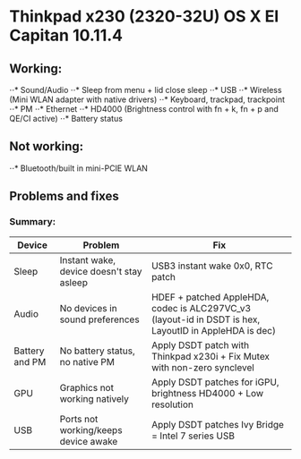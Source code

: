 # Thinkpad x230 (2320-32U) OS X El Capitan 10.11.4
## Working: 
⋅⋅* Sound/Audio
⋅⋅* Sleep from menu + lid close sleep
⋅⋅* USB
⋅⋅* Wireless (Mini WLAN adapter with native drivers)
⋅⋅* Keyboard, trackpad, trackpoint
⋅⋅* PM
⋅⋅* Ethernet
⋅⋅* HD4000 (Brightness control with fn + k, fn + p and QE/CI active)
⋅⋅* Battery status

## Not working:
⋅⋅* Bluetooth/built in mini-PCIE WLAN
## Problems and fixes

### Summary:

| Device        | Problem        | Fix  |
| ------------- | ------------    | ----- |
| Sleep | Instant wake, device doesn't stay asleep | USB3 instant wake 0x0, RTC patch |
| Audio | No devices in sound preferences |  HDEF + patched AppleHDA, codec is ALC297VC_v3 (layout-id in DSDT is hex, LayoutID in AppleHDA is dec) |
| Battery and PM | No battery status, no native PM | Apply DSDT patch with Thinkpad x230i + Fix Mutex with non-zero synclevel | 
| GPU | Graphics not working natively | Apply DSDT patches for iGPU, brightness HD4000 + Low resolution | 
| USB | Ports not working/keeps device awake | Apply DSDT patches Ivy Bridge = Intel 7 series USB | 
